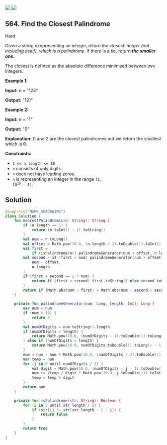 [![](https://img.shields.io/github/stars/javadev/LeetCode-in-Kotlin?label=Stars&style=flat-square)](https://github.com/javadev/LeetCode-in-Kotlin)
[![](https://img.shields.io/github/forks/javadev/LeetCode-in-Kotlin?label=Fork%20me%20on%20GitHub%20&style=flat-square)](https://github.com/javadev/LeetCode-in-Kotlin/fork)

## 564\. Find the Closest Palindrome

Hard

Given a string `n` representing an integer, return _the closest integer (not including itself), which is a palindrome_. If there is a tie, return _**the smaller one**_.

The closest is defined as the absolute difference minimized between two integers.

**Example 1:**

**Input:** n = "123"

**Output:** "121"

**Example 2:**

**Input:** n = "1"

**Output:** "0"

**Explanation:** 0 and 2 are the closest palindromes but we return the smallest which is 0.

**Constraints:**

*   `1 <= n.length <= 18`
*   `n` consists of only digits.
*   `n` does not have leading zeros.
*   `n` is representing an integer in the range <code>[1, 10<sup>18</sup> - 1]</code>.

## Solution

```kotlin
@Suppress("NAME_SHADOWING")
class Solution {
    fun nearestPalindromic(n: String): String {
        if (n.length == 1) {
            return (n.toInt() - 1).toString()
        }
        val num = n.toLong()
        val offset = Math.pow(10.0, (n.length / 2).toDouble()).toInt()
        val first =
            if (isPalindrome(n)) palindromeGenerator(num + offset, n.length) else palindromeGenerator(num, n.length)
        val second = if (first < num) palindromeGenerator(num + offset, n.length) else palindromeGenerator(
            num - offset,
            n.length
        )
        if (first + second == 2 * num) {
            return if (first < second) first.toString() else second.toString()
        }
        return if (Math.abs(num - first) > Math.abs(num - second)) second.toString() else first.toString()
    }

    private fun palindromeGenerator(num: Long, length: Int): Long {
        var num = num
        if (num < 10) {
            return 9
        }
        val numOfDigits = num.toString().length
        if (numOfDigits > length) {
            return Math.pow(10.0, (numOfDigits - 1).toDouble()).toLong() + 1
        } else if (numOfDigits < length) {
            return Math.pow(10.0, numOfDigits.toDouble()).toLong() - 1
        }
        num = num - num % Math.pow(10.0, (numOfDigits / 2).toDouble()).toLong()
        var temp = num
        for (j in 0 until numOfDigits / 2) {
            val digit = Math.pow(10.0, (numOfDigits - j - 1).toDouble()).toLong()
            num += (temp / digit * Math.pow(10.0, j.toDouble())).toInt().toLong()
            temp = temp % digit
        }
        return num
    }

    private fun isPalindrome(str: String): Boolean {
        for (i in 0 until str.length / 2) {
            if (str[i] != str[str.length - 1 - i]) {
                return false
            }
        }
        return true
    }
}
```